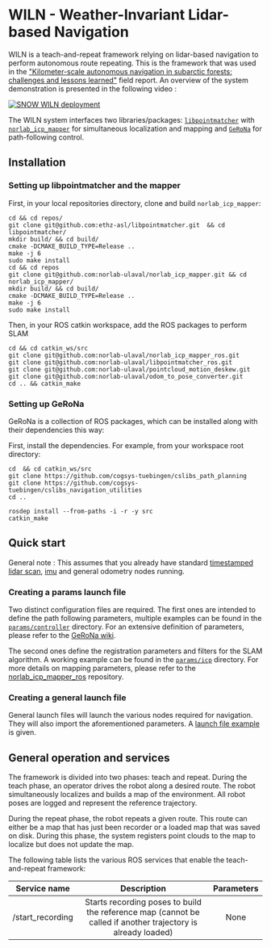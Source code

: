 # WILN - Weather-Invariant Lidar-based Navigation
WILN is a teach-and-repeat framework relying on lidar-based navigation to perform autonomous route repeating. This is the framework that was used in the ["Kilometer-scale autonomous navigation in subarctic forests: challenges and lessons learned"](https://norlab.ulaval.ca/publications/field-report-ltr/) field report. An overview of the system demonstration is presented in the following video : 

[![SNOW WILN deployment](https://img.youtube.com/vi/W8TdAoeNv4U/0.jpg)](https://www.youtube.com/watch?v=W8TdAoeNv4U)


The WILN system interfaces two libraries/packages: [`libpointmatcher`](https://github.com/norlab-ulaval/libpointmatcher) with [`norlab_icp_mapper`](https://github.com/norlab-ulaval/norlab_icp_mapper) for simultaneous localization and mapping and [`GeRoNa`](https://github.com/cogsys-tuebingen/gerona) for path-following control.

Installation
------------

### Setting up libpointmatcher and the mapper

First, in your local repositories directory, clone and build `norlab_icp_mapper`:

    cd && cd repos/
    git clone git@github.com:ethz-asl/libpointmatcher.git  && cd libpointmatcher/
    mkdir build/ && cd build/
    cmake -DCMAKE_BUILD_TYPE=Release ..
    make -j 6
    sudo make install
    cd && cd repos
    git clone git@github.com:norlab-ulaval/norlab_icp_mapper.git && cd norlab_icp_mapper/
    mkdir build/ && cd build/
    cmake -DCMAKE_BUILD_TYPE=Release ..
    make -j 6
    sudo make install
    

Then, in your ROS catkin workspace, add the ROS packages to perform SLAM

    cd && cd catkin_ws/src
    git clone git@github.com:norlab-ulaval/norlab_icp_mapper_ros.git
    git clone git@github.com:norlab-ulaval/libpointmatcher_ros.git
    git clone git@github.com:norlab-ulaval/pointcloud_motion_deskew.git
    git clone git@github.com:norlab-ulaval/odom_to_pose_converter.git
    cd .. && catkin_make

### Setting up GeRoNa

GeRoNa is a collection of ROS packages, which can be installed along with their dependencies this way:

First, install the dependencies. For example, from your workspace root directory:

    cd  && cd catkin_ws/src
    git clone https://github.com/cogsys-tuebingen/cslibs_path_planning
    git clone https://github.com/cogsys-tuebingen/cslibs_navigation_utilities
    cd ..

    rosdep install --from-paths -i -r -y src
    catkin_make

Quick start
------------

General note : This assumes that you already have standard [timestamped lidar scan](https://github.com/norlab-ulaval/ros_rslidar), [imu](https://github.com/ethz-asl/ethzasl_xsens_driver) and general odometry nodes running. 

### Creating a params launch file

Two distinct configuration files are required. The first ones are intended to define the path following parameters, multiple examples can be found in the [`params/controller`](https://github.com/norlab-ulaval/WILN/tree/master/params/controller) directory. For an extensive definition of parameters, please refer to the [GeRoNa wiki](https://github.com/cogsys-tuebingen/gerona/wiki/path-follower-parameters). 

The second ones define the registration parameters and filters for the SLAM algorithm. A working example can be found in the [`params/icp`]() directory. For more details on mapping parameters, please refer to the [norlab_icp_mapper_ros](https://github.com/norlab-ulaval/norlab_icp_mapper_ros) repository.

### Creating a general launch file

General launch files will launch the various nodes required for navigation. They will also import the aforementioned parameters. A [launch file example](https://github.com/norlab-ulaval/WILN/blob/master/launch/warthog.launch) is given.


General operation and services
------------

The framework is divided into two phases: teach and repeat. During the teach phase, an operator drives the robot along a desired route. The robot simultaneously localizes and builds a map of the environment. All robot poses are logged and represent the reference trajectory. 

During the repeat phase, the robot repeats a given route. This route can either be a map that has just been recorder or a loaded map that was saved on disk. During this phase, the system registers point clouds to the map to localize but does not update the map.

The following table lists the various ROS services that enable the teach-and-repeat framework:

|             Service name             |                                                    Description                                                    |          Parameters         |
|:----------------------------:|:-----------------------------------------------------------------------------------------------------------:|:--------------------------------:|
| /start_recording | Starts recording poses to build the reference map (cannot be called if another trajectory is already loaded) | None |


